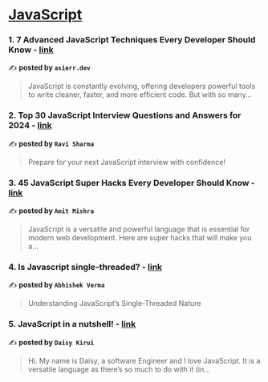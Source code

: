
<h1><a href=https://medium.com/tag/javascript-development/recommended target="_blank" rel="noopener noreferrer">JavaScript</a></h1>
<h3>1. 7 Advanced JavaScript Techniques Every Developer Should Know - <a href="https://medium.com/@asierr/7-advanced-javascript-techniques-every-developer-should-know-38d595682197" target="_blank" rel="noopener noreferrer">link</a></h3>

✍️ **posted by `asierr.dev`**

<blockquote>JavaScript is constantly evolving, offering developers powerful tools to write cleaner, faster, and more efficient code. But with so many…</blockquote>

<h3>2. Top 30 JavaScript Interview Questions and Answers for 2024 - <a href="https://medium.com/@javascriptcentric/top-30-javascript-interview-questions-and-answers-for-2024-7f1e2d1d0638" target="_blank" rel="noopener noreferrer">link</a></h3>

✍️ **posted by `Ravi Sharma`**

<blockquote>Prepare for your next JavaScript interview with confidence!</blockquote>

<h3>3. 45 JavaScript Super Hacks Every Developer Should Know - <a href="https://medium.com/dev-genius/45-javascript-super-hacks-every-developer-should-know-92aecfb33ee8" target="_blank" rel="noopener noreferrer">link</a></h3>

✍️ **posted by `Amit Mishra`**

<blockquote>JavaScript is a versatile and powerful language that is essential for modern web development. Here are super hacks that will make you a…</blockquote>

<h3>4. Is Javascript single-threaded? - <a href="https://medium.com/@dev-javascript/is-javascript-single-threaded-a8f272f0c041" target="_blank" rel="noopener noreferrer">link</a></h3>

✍️ **posted by `Abhishek Verma`**

<blockquote>Understanding JavaScript’s Single-Threaded Nature</blockquote>

<h3>5. JavaScript in a nutshell! - <a href="https://medium.com/@daisykirui/javascript-in-a-nutshell-669dab5b6e78" target="_blank" rel="noopener noreferrer">link</a></h3>

✍️ **posted by `Daisy Kirui`**

<blockquote>Hi. My name is Daisy, a software Engineer and I love JavaScript. It is a versatile language as there’s so much to do with it (in…</blockquote>

